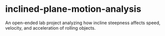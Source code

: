 # inclined-plane-motion-analysis
An open-ended lab project analyzing how incline steepness affects speed, velocity, and acceleration of rolling objects.
